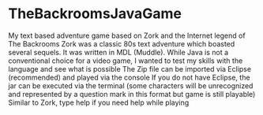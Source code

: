 # TheBackroomsJavaGame
My text based adventure game based on Zork and the Internet legend of The Backrooms
Zork was a classic 80s text adventure which boasted several sequels. It was written in MDL (Muddle). 
While Java is not a conventional choice for a video game, I wanted to test my skills with the language and see what is possible
The Zip file can be imported via Eclipse (recommended) and played via the console
If you do not have Eclipse, the jar can be executed via the terminal (some characters will be unrecognized and represented by a question mark in this format 
but game is still playable)
Similar to Zork, type help if you need help while playing
